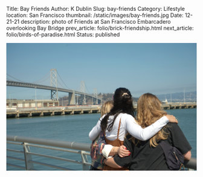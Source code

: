 Title: Bay Friends
Author: K Dublin
Slug: bay-friends
Category: Lifestyle
location: San Francisco
thumbnail: /static/images/bay-friends.jpg
Date: 12-21-21
description: photo of Friends at San Francisco Embarcadero overlooking Bay Bridge
prev_article: folio/brick-friendship.html
next_article: folio/birds-of-paradise.html
Status: published

<img src="../static/images/bay-friends.jpg" alt="photo of Friends at San Francisco Embarcadero overlooking Bay Bridge" width=1000 />
